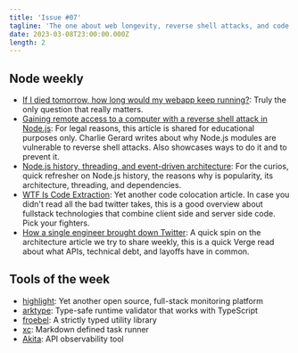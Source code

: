 ```yaml
---
title: 'Issue #07'
tagline: 'The one about web longevity, reverse shell attacks, and code extraction'
date: 2023-03-08T23:00:00.000Z
length: 2
---
```


## Node weekly

* [If I died tomorrow, how long would my webapp keep running?](https://dub.sh/tARu5Xx): Truly the only question that really matters.
* [Gaining remote access to a computer with a reverse shell attack in Node.js](https://dub.sh/7bhbj4B): For legal reasons, this article is shared for educational purposes only. Charlie Gerard writes about why Node.js modules are vulnerable to reverse shell attacks. Also showcases ways to do it and to prevent it.
* [Node.js history, threading, and event-driven architecture](https://dub.sh/7tmIbL3): For the curios, quick refresher on Node.js history, the reasons why is popularity, its architecture, threading, and dependencies.
* [WTF Is Code Extraction](https://dub.sh/8cw1yts): Yet another code colocation article. In case you didn't read all the bad twitter takes, this is a good overview about fullstack technologies that combine client side and server side code. Pick your fighters.
* [How a single engineer brought down Twitter](https://dub.sh/AGGMEew): A quick spin on the architecture article we try to share weekly, this is a quick Verge read about what APIs, technical debt, and layoffs have in common.

## Tools of the week

* [highlight](https://dub.sh/DpIVKHT): Yet another open source, full-stack monitoring platform
* [arktype](https://dub.sh/GY9MQPZ): Type-safe runtime validator that works with TypeScript
* [froebel](https://dub.sh/wW03P20): A strictly typed utility library
* [xc](https://dub.sh/NZuhgGh): Markdown defined task runner
* [Akita](https://dub.sh/j6PfjaX): API observability tool
